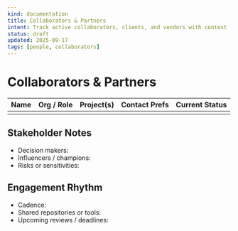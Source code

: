 ```yaml
---
kind: documentation
title: Collaborators & Partners
intent: Track active collaborators, clients, and vendors with context
status: draft
updated: 2025-09-17
tags: [people, collaborators]
---
```


# Collaborators & Partners

| Name | Org / Role | Project(s) | Contact Prefs | Current Status |
| --- | --- | --- | --- | --- |
|  |  |  |  |  |

## Stakeholder Notes
- Decision makers:
- Influencers / champions:
- Risks or sensitivities:

## Engagement Rhythm
- Cadence:
- Shared repositories or tools:
- Upcoming reviews / deadlines:

